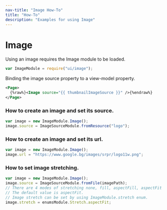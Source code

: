 ```yaml
---
nav-title: "Image How-To"
title: "How-To"
description: "Examples for using Image"
---
```

# Image
Using an image requires the Image module to be loaded.
``` JavaScript
var ImageModule = require("ui/image");
```
Binding the image source property to a view-model property.
```XML
<Page>
  {%raw%}<Image source="{{ thumbnailImageSource }}" />{%endraw%}
</Page>
```
### How to create an image and set its source.
``` JavaScript
var image = new ImageModule.Image();
image.source = ImageSourceModule.fromResource("logo");
```
### How to create an image and set its url.
``` JavaScript
var image = new ImageModule.Image();
image.url = "https://www.google.bg/images/srpr/logo11w.png";
```
### How to set image stretching.
``` JavaScript
var image = new ImageModule.Image();
image.source = ImageSourceModule.fromFile(imagePath);
// There are 4 modes of stretching none, fill, aspectFill, aspectFit
// The default value is aspectFit.
// Image stretch can be set by using ImageModule.stretch enum.
image.stretch = enumsModule.Stretch.aspectFit;
```
